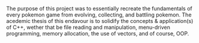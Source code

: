 The purpose of this project was to essentially recreate the fundamentals of every pokemon game from evolving, collecting, and battling pokemon.
The acedemic thesis of this endavour is to solidify the concepts & application(s) of C++, wether that be file reading and manipulation, menu-driven programming, memory allocation, the use of vectors, and of course, OOP.
